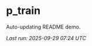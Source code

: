 # p_train

Auto-updating README demo.

<!--START_SECTION:status-->
_Last run: 2025-09-29 07:24 UTC_
<!--END_SECTION:status-->































































































































































































































































































































































































































































































































































































































































































































































































































































